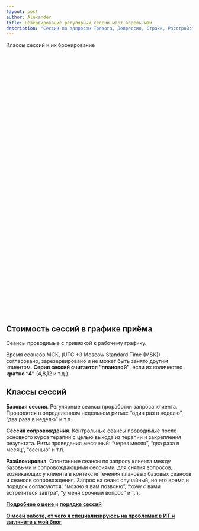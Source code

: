 ```yaml
---
layout: post
author: Alexander
title: Резервирование регулярных сессий март-апрель-май 
description: "Сессии по запросам Тревога, Депрессия, Страхи, Расстройство эмоциональной сферы, Панические атаки, Эмоциональное выгорание, Стресс, Самоповреждение, Суицидальные планы, Трудности социальной и трудовой адаптации, Трудность общения"
---
```


Классы сессий и их бронирование

<!-- Calendly inline widget begin -->
<div class="calendly-inline-widget" data-url="https://calendly.com/regular-sessions" style="min-width:720px;height:700px;"></div>
<script type="text/javascript" src="https://assets.calendly.com/assets/external/widget.js" async></script>
<!-- Calendly inline widget end -->

## Стоимость сессий в графике приёма

Сеансы проводимые с привязкой к рабочему графику. 

Время сеансов МСК, (UTC +3 Moscow Standard Time (MSK)) согласовано, зарезервировано и не может быть занято другим клиентом. **Серия сессий считается “плановой”**, если их количество **кратно “4”** (4,8,12 и т.д.).

## Классы сессий

**Базовая сессия**. Регулярные сеансы проработки запроса клиента. Проводятся в определенном недельном ритме: “один раз в неделю”, “два раза в неделю” и т.п.

**Сессия сопровождения**. Контрольные сеансы проводимые после основного курса терапии с целью выхода из терапии и закрепления результата. Ритм проведения месячный: “через месяц”, “два раза в месяц”, “осенью” и т.п.

**Разблокировка**. Спонтанные сеансы по запросу клиента между базовыми и сопровождающими сессиями, для снятия вопросов, возникающих у клиента в контексте течения плановых базовых сеансов и сеансов сопровождения. Запрос на сеанс случайный, но его время и порядок согласуются: “можно я вам позвоню”, “хочу с вами встретиться завтра”, “у меня срочный вопрос” и т.п.

**[Подробнее о цене ](https://scr.ru/value/)** и **[порядке сессий](https://scr.ru/)**


**[О моей работе, от чего я специализируюсь на проблемах в ИТ и загляните в мой блог](https://bit.ly/m/ivlev)**
